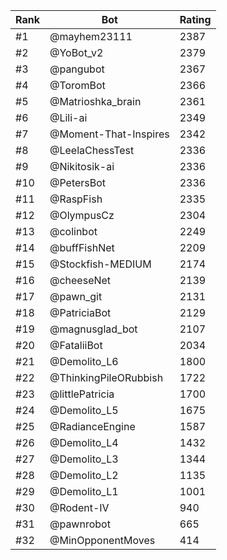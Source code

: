 Rank|Bot|Rating
---|---|---
#1|@mayhem23111|2387
#2|@YoBot_v2|2379
#3|@pangubot|2367
#4|@ToromBot|2366
#5|@Matrioshka_brain|2361
#6|@Lili-ai|2349
#7|@Moment-That-Inspires|2342
#8|@LeelaChessTest|2336
#9|@Nikitosik-ai|2336
#10|@PetersBot|2336
#11|@RaspFish|2335
#12|@OlympusCz|2304
#13|@colinbot|2249
#14|@buffFishNet|2209
#15|@Stockfish-MEDIUM|2174
#16|@cheeseNet|2139
#17|@pawn_git|2131
#18|@PatriciaBot|2129
#19|@magnusglad_bot|2107
#20|@FataliiBot|2034
#21|@Demolito_L6|1800
#22|@ThinkingPileORubbish|1722
#23|@littlePatricia|1700
#24|@Demolito_L5|1675
#25|@RadianceEngine|1587
#26|@Demolito_L4|1432
#27|@Demolito_L3|1344
#28|@Demolito_L2|1135
#29|@Demolito_L1|1001
#30|@Rodent-IV|940
#31|@pawnrobot|665
#32|@MinOpponentMoves|414
